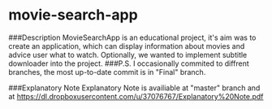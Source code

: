 # movie-search-app
###Description
MovieSearchApp is an educational project, it's aim was to create an application, which can display information about movies and advice user what to watch. Optionally, we wanted to implement subtitle downloader into the project.
###P.S.
I occasionally commited to diffrent branches, the most up-to-date commit is in "Final" branch.

###Explanatory Note
Explanatory Note is availiable at "master" branch and at https://dl.dropboxusercontent.com/u/37076767/Explanatory%20Note.pdf

